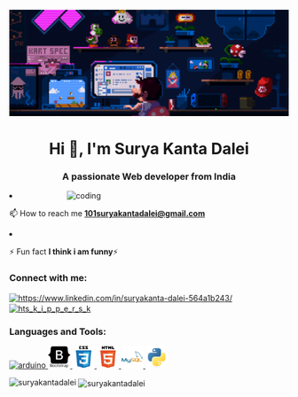 ![logo](https://github.com/Suryakantadalei/Suryakantadalei/blob/main/173735367-b75edb3b-61ec-4323-a10f-5d98e1d7b97a.gif)
<h1 align="center">Hi 👋, I'm Surya Kanta Dalei</h1>
<h3 align="center">A passionate Web developer from India</h3>
<img align="right" alt="coding"width="400"src="https://user-images.githubusercontent.com/67194519/173735367-b75edb3b-61ec-4323-a10f-5d98e1d7b97a.gif"


- 📫 How to reach me **101suryakantadalei@gmail.com**
 

- ⚡ Fun fact **I think i am funny**⚡

<h3 align="left">Connect with me:</h3>
<p align="left">
<a href="https://linkedin.com/in/https://www.linkedin.com/in/suryakanta-dalei-564a1b243/" target="blank"><img align="center" src="https://raw.githubusercontent.com/rahuldkjain/github-profile-readme-generator/master/src/images/icons/Social/linked-in-alt.svg" alt="https://www.linkedin.com/in/suryakanta-dalei-564a1b243/" height="30" width="40" /></a>
<a href="https://instagram.com/hts_k_i_p_p_e_r_s_k" target="blank"><img align="center" src="https://raw.githubusercontent.com/rahuldkjain/github-profile-readme-generator/master/src/images/icons/Social/instagram.svg" alt="hts_k_i_p_p_e_r_s_k" height="30" width="40" /></a>
</p>

<h3 align="left">Languages and Tools:</h3>
<p align="left"> <a href="https://www.arduino.cc/" target="_blank" rel="noreferrer"> <img src="https://cdn.worldvectorlogo.com/logos/arduino-1.svg" alt="arduino" width="40" height="40"/> </a> <a href="https://getbootstrap.com" target="_blank" rel="noreferrer"> <img src="https://raw.githubusercontent.com/devicons/devicon/master/icons/bootstrap/bootstrap-plain-wordmark.svg" alt="bootstrap" width="40" height="40"/> </a> <a href="https://www.w3schools.com/css/" target="_blank" rel="noreferrer"> <img src="https://raw.githubusercontent.com/devicons/devicon/master/icons/css3/css3-original-wordmark.svg" alt="css3" width="40" height="40"/> </a> <a href="https://www.w3.org/html/" target="_blank" rel="noreferrer"> <img src="https://raw.githubusercontent.com/devicons/devicon/master/icons/html5/html5-original-wordmark.svg" alt="html5" width="40" height="40"/> </a> <a href="https://www.mysql.com/" target="_blank" rel="noreferrer"> <img src="https://raw.githubusercontent.com/devicons/devicon/master/icons/mysql/mysql-original-wordmark.svg" alt="mysql" width="40" height="40"/> </a> <a href="https://www.python.org" target="_blank" rel="noreferrer"> <img src="https://raw.githubusercontent.com/devicons/devicon/master/icons/python/python-original.svg" alt="python" width="40" height="40"/> </a> </p>

<p><img align="left" src="https://github-readme-stats.vercel.app/api/top-langs?username=suryakantadalei&show_icons=true&locale=en&layout=compact" alt="suryakantadalei" /></p>

<p>&nbsp;<img align="center" src="https://github-readme-stats.vercel.app/api?username=suryakantadalei&show_icons=true&locale=en" alt="suryakantadalei" /></p>
 
